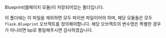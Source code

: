 Blueprint(웹페이지 모듈)이 저장되어있는 폴더입니다.

이 폴더에는 이 파일을 제외하면 모두 파이썬 파일이어야 하며,
해당 모듈들은 모두 `flask.Blueprint` 오브젝트를 정의해야합니다.
해당 오브젝트의 변수명은 특별한 경우가 아니라면 bp로 통일해주시면 감사하겠습니다.
